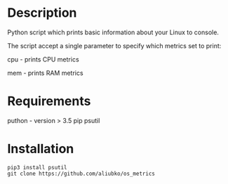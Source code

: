 # Description
Python script which prints basic information about your Linux  to console.

The script accept a single parameter to specify which metrics set to print:

  cpu - prints CPU metrics

  mem - prints RAM metrics
  
  # Requirements
  
  puthon - version > 3.5
  pip
  psutil
  
  # Installation
    pip3 install psutil
    git clone https://github.com/aliubko/os_metrics
    
